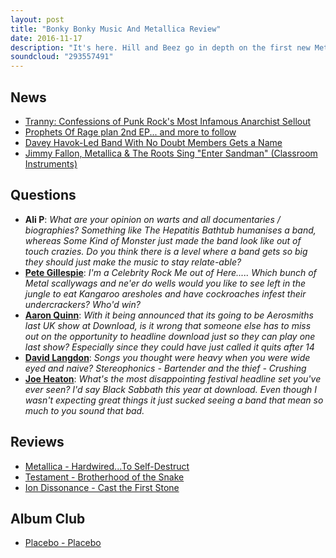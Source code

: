 ```yaml
---
layout: post
title: "Bonky Bonky Music And Metallica Review"
date: 2016-11-17
description: "It's here. Hill and Beez go in depth on the first new Metallica album in 8 whole years, Hardwired...To Self Destruct. Is it any good? We'll find out. Elsewhere, there's a look at the new albums from Testament and Ion Dissonance, who would be in a rock I'm A Celebrity, the pros and cons of rock biographies and our Album Club is on Placebo's self-titled debut album."
soundcloud: "293557491"
---
```


## News

- [Tranny: Confessions of Punk Rock's Most Infamous Anarchist Sellout](https://www.amazon.co.uk/Tranny-Confessions-Infamous-Anarchist-Sellout/dp/0316387959)
- [Prophets Of Rage plan 2nd EP... and more to follow](http://teamrock.com/news/2016-11-16/prophets-of-rage-plan-2nd-ep-and-more-to-follow)
- [Davey Havok-Led Band With No Doubt Members Gets a Name](http://loudwire.com/davey-havok-led-band-no-doubt-members-gets-name/)
- [Jimmy Fallon, Metallica & The Roots Sing "Enter Sandman" (Classroom Instruments)](https://www.youtube.com/watch?v=GXJifYl_byU)


## Questions

- **Ali P**: *What are your opinion on warts and all documentaries / biographies? Something like The Hepatitis Bathtub humanises a band, whereas Some Kind of Monster just made the band look like out of touch crazies. Do you think there is a level where a band gets so big they should just make the music to stay relate-able?*
- **[Pete Gillespie](https://www.facebook.com/thatsnotmetalpodcast/photos/a.1814755825417620.1073741828.1814737015419501/1995380457355155/?type=3&comment_id=1995528220673712&comment_tracking=%7B%22tn%22%3A%22R8%22%7D)**: *I'm a Celebrity Rock Me out of Here..... Which bunch of Metal scallywags and ne'er do wells would you like to see left in the jungle to eat Kangaroo aresholes and have cockroaches infest their undercrackers? Who'd win?*
- **[Aaron Quinn](https://www.facebook.com/thatsnotmetalpodcast/photos/a.1814755825417620.1073741828.1814737015419501/1995380457355155/?type=3&comment_id=1995383480688186&comment_tracking=%7B%22tn%22%3A%22R9%22%7D)**: *With it being announced that its going to be Aerosmiths last UK show at Download, is it wrong that someone else has to miss out on the opportunity to headline download just so they can play one last show? Especially since they could have just called it quits after 14*
- **[David Langdon](https://www.facebook.com/thatsnotmetalpodcast/photos/a.1814755825417620.1073741828.1814737015419501/1995380457355155/?type=3&comment_id=1995783167314884&comment_tracking=%7B%22tn%22%3A%22R3%22%7D)**: *Songs you thought were heavy when you were wide eyed and naive? Stereophonics - Bartender and the thief - Crushing*
- **[Joe Heaton](https://www.facebook.com/thatsnotmetalpodcast/photos/a.1814755825417620.1073741828.1814737015419501/1995380457355155/?type=3&comment_id=1995465177346683&comment_tracking=%7B%22tn%22%3A%22R9%22%7D)**: *What's the most disappointing festival headline set you've ever seen? I'd say Black Sabbath this year at download. Even though I wasn't expecting great things it just sucked seeing a band that mean so much to you sound that bad.*


## Reviews

- [Metallica - Hardwired...To Self-Destruct](https://itunes.apple.com/gb/album/hardwired...to-self-destruct/id1145400123)
- [Testament - Brotherhood of the Snake](https://itunes.apple.com/gb/album/brotherhood-of-the-snake/id1147640015)
- [Ion Dissonance - Cast the First Stone](https://itunes.apple.com/gb/album/cast-the-first-stone/id1154220706)


## Album Club

- [Placebo - Placebo](https://itunes.apple.com/gb/album/placebo/id961067797)
